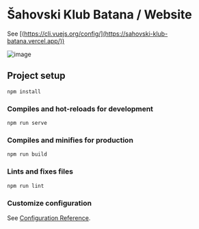 # Šahovski Klub Batana / Website

See [(https://cli.vuejs.org/config/](https://sahovski-klub-batana.vercel.app/))



![image](https://github.com/NevenDavidovic/vue_batana/assets/57957655/67f6391f-2bec-461d-b214-90098cb0a3f6)

 
## Project setup
```
npm install
```

### Compiles and hot-reloads for development
```
npm run serve
```

### Compiles and minifies for production
```
npm run build
```

### Lints and fixes files
```
npm run lint
```

### Customize configuration
See [Configuration Reference](https://cli.vuejs.org/config/).
